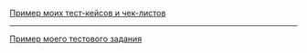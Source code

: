 [Пример моих тест-кейсов и чек-листов](https://docs.google.com/spreadsheets/d/1N85v5jEuLX0IkSBjCpWf_pmOQ0qMK4-GvrKEObb6MCA/edit#gid=224410608)

---

[Пример моего тестового задания](https://docs.google.com/spreadsheets/d/1cJycXgPLftWdYzEhCV9aYMBQ3qOul9DH4BWGgIjB-K8/edit#gid=2108339682)
